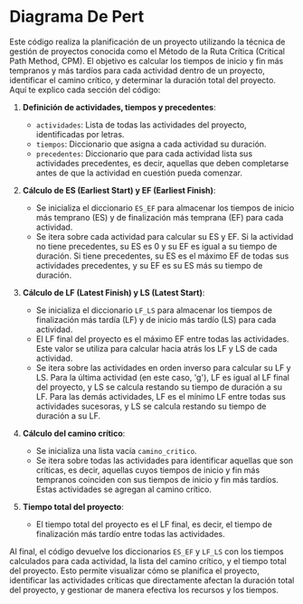 # Diagrama De Pert

Este código realiza la planificación de un proyecto utilizando la técnica de gestión de proyectos conocida como el Método de la Ruta Crítica (Critical Path Method, CPM). El objetivo es calcular los tiempos de inicio y fin más tempranos y más tardíos para cada actividad dentro de un proyecto, identificar el camino crítico, y determinar la duración total del proyecto. Aquí te explico cada sección del código:

1. **Definición de actividades, tiempos y precedentes**:
   - `actividades`: Lista de todas las actividades del proyecto, identificadas por letras.
   - `tiempos`: Diccionario que asigna a cada actividad su duración.
   - `precedentes`: Diccionario que para cada actividad lista sus actividades precedentes, es decir, aquellas que deben completarse antes de que la actividad en cuestión pueda comenzar.

2. **Cálculo de ES (Earliest Start) y EF (Earliest Finish)**:
   - Se inicializa el diccionario `ES_EF` para almacenar los tiempos de inicio más temprano (ES) y de finalización más temprana (EF) para cada actividad.
   - Se itera sobre cada actividad para calcular su ES y EF. Si la actividad no tiene precedentes, su ES es 0 y su EF es igual a su tiempo de duración. Si tiene precedentes, su ES es el máximo EF de todas sus actividades precedentes, y su EF es su ES más su tiempo de duración.

3. **Cálculo de LF (Latest Finish) y LS (Latest Start)**:
   - Se inicializa el diccionario `LF_LS` para almacenar los tiempos de finalización más tardía (LF) y de inicio más tardío (LS) para cada actividad.
   - El LF final del proyecto es el máximo EF entre todas las actividades. Este valor se utiliza para calcular hacia atrás los LF y LS de cada actividad.
   - Se itera sobre las actividades en orden inverso para calcular su LF y LS. Para la última actividad (en este caso, 'g'), LF es igual al LF final del proyecto, y LS se calcula restando su tiempo de duración a su LF. Para las demás actividades, LF es el mínimo LF entre todas sus actividades sucesoras, y LS se calcula restando su tiempo de duración a su LF.

4. **Cálculo del camino crítico**:
   - Se inicializa una lista vacía `camino_critico`.
   - Se itera sobre todas las actividades para identificar aquellas que son críticas, es decir, aquellas cuyos tiempos de inicio y fin más tempranos coinciden con sus tiempos de inicio y fin más tardíos. Estas actividades se agregan al camino crítico.

5. **Tiempo total del proyecto**:
   - El tiempo total del proyecto es el LF final, es decir, el tiempo de finalización más tardío entre todas las actividades.

Al final, el código devuelve los diccionarios `ES_EF` y `LF_LS` con los tiempos calculados para cada actividad, la lista del camino crítico, y el tiempo total del proyecto. Esto permite visualizar cómo se planifica el proyecto, identificar las actividades críticas que directamente afectan la duración total del proyecto, y gestionar de manera efectiva los recursos y los tiempos.

